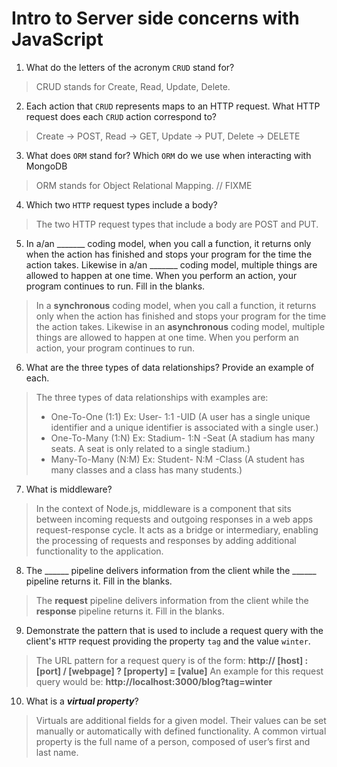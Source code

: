 # Intro to Server side concerns with JavaScript
01. What do the letters of the acronym `CRUD` stand for?

  > CRUD stands for Create, Read, Update, Delete.

02. Each action that `CRUD` represents maps to an HTTP request. What HTTP request does each `CRUD` action correspond to?

  > Create -> POST, Read -> GET, Update -> PUT, Delete -> DELETE

03. What does `ORM` stand for? Which `ORM` do we use when interacting with MongoDB

  > ORM stands for Object Relational Mapping. // FIXME 

04. Which two `HTTP` request types include a body?

  > The two HTTP request types that include a body are POST and PUT.

05. In a/an _______ coding model, when you call a function, it returns only when the action has finished and stops your program for the time the action takes. Likewise in a/an _______ coding model, multiple things are allowed to happen at one time. When you perform an action, your program continues to run.  Fill in the blanks.

  > In a **synchronous** coding model, when you call a function, it returns only when the action has finished and stops your program for the time the action takes. Likewise in an **asynchronous** coding model, multiple things are allowed to happen at one time. When you perform an action, your program continues to run.

06. What are the three types of data relationships? Provide an example of each.

  > The three types of data relationships with examples are:
  > * One-To-One (1:1) Ex: User- 1:1 -UID (A user has a single unique identifier and a unique identifier is associated with a single user.)
  > * One-To-Many (1:N) Ex: Stadium- 1:N -Seat (A stadium has many seats. A seat is only related to a single stadium.)
  > * Many-To-Many (N:M) Ex: Student- N:M -Class (A student has many classes and a class has many students.)

07. What is middleware?

  > In the context of Node.js, middleware is a component that sits between incoming requests and outgoing responses in a web apps request-response cycle. It acts as a bridge or intermediary, enabling the processing of requests and responses by adding additional functionality to the application.

08. The ______ pipeline delivers information from the client while the ______ pipeline returns it. Fill in the blanks. 

  > The **request** pipeline delivers information from the client while the **response** pipeline returns it. Fill in the blanks.

09. Demonstrate the pattern that is used to include a request query with the client's `HTTP` request providing the property `tag` and the value `winter`.

  > The URL pattern for a request query is of the form: **http:// [host] : [port] / [webpage] ? [property] = [value]**
  > An example for this request query would be: **http://localhost:3000/blog?tag=winter**

10. What is a ***virtual property***?

  > Virtuals are additional fields for a given model. Their values can be set manually or automatically with defined functionality. A common virtual property is the full name of a person, composed of user’s first and last name.

